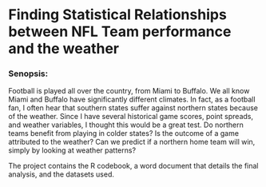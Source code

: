 # Finding Statistical Relationships between NFL Team performance and the weather

### Senopsis:
Football is played all over the country, from Miami to Buffalo. We all know Miami and Buffalo have significantly different climates. In fact, as a football fan, I often hear that southern states suffer against northern states because of the weather. Since I have several historical game scores, point spreads, and weather variables, I thought this would be a great test. Do northern teams benefit from playing in colder states? Is the outcome of a game attributed to the weather? Can we predict if a northern home team will win, simply by looking at weather patterns?

The project contains the R codebook, a word document that details the final analysis, and the datasets used. 
